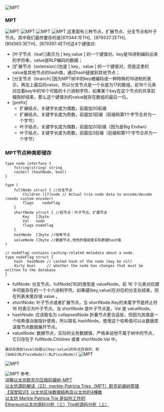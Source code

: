 






![MPT](../../file/block.png)
### MPT
![MPT](../../file/mpt1.png)
![MPT](../../file/mpt2.png)
![MPT](../../file/mpt3.png)
![MPT](../../file/mpt4.png)
这里面有三种节点，扩展节点、分支节点和叶子节点。其中我们最终要存的是[811344:1ETH]、[879337:2ETH]、[8fd365:3ETH]、[879397:4ETH]这4个键值对:

* [叶子节点（leaf）]表示为 [ key,value ] 的一个键值对。key是16进制编码出来的字符串，value是RLP编码的数据；  
* [扩展节点（extension）]也是 [ key，value ] 的一个键值对，但是这里的value是其他节点的hash值，通过hash链接到其他节点；  
* [分支节点（branch）]因为MPT树中的key被编码成一种特殊的16进制的表示，再加上最后的value，所以分支节点是一个长度为17的数组。前16个元素对应着key中的16个可能的十六进制字符，如果某个key在这个节点的共享前缀刚好结束，那么这个键值对的value就存在数组的最后一位。  
* [prefix]
  * 扩展结点，关键字长度为偶数，前面加00前缀
  * 扩展结点，关键字长度为奇数，前面加1前缀（前缀和第1个字节合并为一个字节）
  * 叶子结点，关键字长度为偶数，前面加20前缀（因为是Big Endian）
  * 叶子结点，关键字长度为奇数，前面加3前缀（前缀和第1个字节合并为一个字节）

### MPT节点种类即储存
```
type node interface {
	fstring(string) string
	cache() (hashNode, bool)
}

type (
	fullNode struct { //分支节点
		Children [17]node // Actual trie node data to encode/decode (needs custom encoder)
		flags    nodeFlag
	}
	shortNode struct { //短节点：叶子节点、扩展节点
		Key   []byte
		Val   node
		flags nodeFlag
	}
	hashNode  []byte //哈希节点
	valueNode []byte //数据节点,但他的值就是实际数据hash值
)

// nodeFlag contains caching-related metadata about a node.
type nodeFlag struct {
	hash  hashNode // cached hash of the node (may be nil)
	dirty bool     // whether the node has changes that must be written to the database
}
```
* fullNode: 分支节点，fullNode[16]的类型是 valueNode。前 16 个元素对应键中可能存在的一个十六进制字符。如果键[key,value]在对应的分支处结束，则在列表末尾存储 value 。
* shortNode: 叶子节点或者扩展节点，当 shortNode.Key的末尾字节是终止符 16 时表示为叶子节点。当 shortNode 是叶子节点是，Val 是 valueNode。
* hashNode: 应该取名为 collapsedNode 折叠节点更合适些，但因为其值是一个哈希值当做指针使用，所以取名 hashNode。使用这个哈希值可以从数据库读取节点数据展开节点。
* valueNode: 数据节点，实际的业务数据值，严格来说他不属于树中的节点，它只存在于 fullNode.Children 或者 shortNode.Val 中。
  
`最后存放到leveldb是以[key:value]的形式存放的，即[SHA3(RLP(xxxNode)):RLP(xxxNode)]`
![MPT](../../file/mpt5.png)

![MPT](../../file/statedb_to_leveldb.png)


![MPT](../../file/mpt_tx.jpeg)
参考:    
[详解以太坊默克尔压缩前缀树-MPT](https://learnblockchain.cn/books/geth/part3/mpt.html)    
[以太坊源码解读（22）merkle-Patricia Tries（MPT）默克前缀树原理](https://blog.csdn.net/lj900911/article/details/84981395?spm=1001.2014.3001.5502)    
[【深度知识】以太坊区块数据结构及以太坊的4棵数](https://learnblockchain.cn/article/472)    
[以太坊 Merkle Patricia Trie 是如何工作的](https://learnblockchain.cn/article/2664)   
[Ethereum以太坊源码分析（三）Trie树源码分析（上）](https://zhuanlan.zhihu.com/p/50242014)